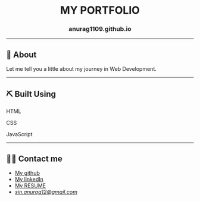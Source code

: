 <h1 align="center">MY PORTFOLIO</h1>
<h3 align="center">anurag1109.github.io</h3>

---

## 🧐 About <a name = "about"></a>

Let me tell you a little about my journey in Web Development.

---

## ⛏️ Built Using <a name = "built_using"></a>

<p>HTML</p>
<p>CSS</p>
<p>JavaScript</p>

---

## 👨‍💻 Contact me <a name = "Contact me"></a>

- [My github](https://github.com/anurag1109)
- [My linkedIn](https://www.linkedin.com/in/anuragsingh1109)
- [My RESUME](https://drive.google.com/file/d/1OFWCSQU2LcNJfWbu8yG0XdeD0YS3Nxpl/view?usp=sharing)
- *sin.anurag12@gmail.com*
